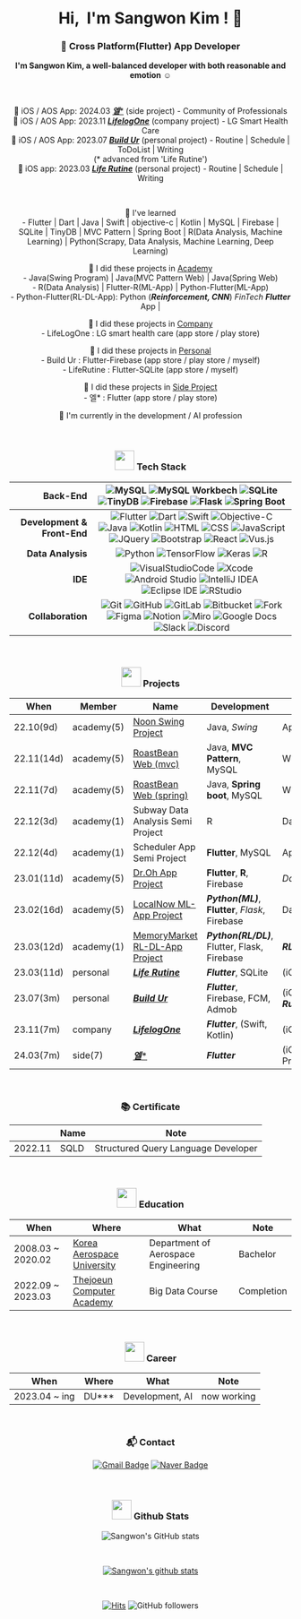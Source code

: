      
<div align="center">
  
<h1 align="center">Hi, &nbsp;I'm Sangwon Kim ! 👋 </h1>

### 🌱 Cross Platform(Flutter) App Developer

  **I'm Sangwon Kim, a well-balanced developer with both reasonable and emotion** :relaxed:
  <!-- **이성과 감성을 겸비한 균형있는 개발자, 김상원입니다** :relaxed:   -->
     
<br>

  📙 iOS / AOS App: 2024.03 [***엘****]() (side project) - Community of Professionals     
  📙 iOS / AOS App: 2023.11 [***LifelogOne***]() (company project) - LG Smart Health Care     
  📙 iOS / AOS App: 2023.07 [***Build Ur***](https://chambray-galaxy-020.notion.site/Build-Ur-a72ad722ef0b4ae29f70de89227752e1) (personal project) - Routine | Schedule | ToDoList | Writing
  <br>(* advanced from 'Life Rutine')
<br>
  📙 iOS app: 2023.03 [***Life Rutine***](https://valuable-sandal-512.notion.site/Life-Rutine-21f94eea8e824962a4ae26d2769146ec) (personal project) - Routine | Schedule | Writing
     
<br>
      
  📕 I've learned <br>- Flutter | Dart | Java | Swift | objective-c | Kotlin | MySQL | Firebase | SQLite | TinyDB | MVC Pattern | Spring Boot | R(Data Analysis, Machine Learning) | Python(Scrapy, Data Analysis, Machine Learning, Deep Learning)    
  <!-- 등 을 익혔습니다.   -->
      
  📗 I did these projects in [Academy]() <br>- Java(Swing Program) | Java(MVC Pattern Web) | Java(Spring Web)
  <br>- R(Data Analysis) | Flutter-R(ML-App) | Python-Flutter(ML-App)
  <br>- Python-Flutter(RL-DL-App): Python (***Reinforcement, CNN***) *FinTech* ***Flutter*** App |    
  <!-- 프로젝트들을 진행하였습니다.  -->

  📗 I did these projects in [Company]() <br>- LifeLogOne : LG smart health care (app store / play store)
  
  📙 I did these projects in [Personal]()
  <br>- Build Ur : Flutter-Firebase (app store / play store / myself)
  <br>- LifeRutine : Flutter-SQLite (app store / myself)
  <!-- 프로젝트를 진행하였습니다.   -->

  📙 I did these projects in [Side Project]()
  <br>- 엘* : Flutter (app store / play store)
  <!-- 프로젝트를 진행하였습니다.   -->
     
  📘 I'm currently in the development / AI profession
  <!-- 📘 현재 개발/AI 직군에서 활동하고 있습니다 :smiling_face_with_three_hearts: -->

<br>

### <img src="https://media.giphy.com/media/WFZvB7VIXBgiz3oDXE/giphy.gif" width="35"> Tech Stack
 
  |<b>Back-End</b>|![MySQL](https://img.shields.io/badge/mySQL-4479A1.svg?&style=flat-square&logo=mySQL&logoColor=white)  ![MySQL Workbech](https://img.shields.io/badge/MySQL%20Workbench-4479A1.svg?&style=flat-square&logo=mySQL%20Workbench&logoColor=white)  ![SQLite](https://img.shields.io/badge/SQLite-003B57.svg?&style=flat-square&logo=SQLite&logoColor=white)  ![TinyDB](https://img.shields.io/badge/TinyDB-276DC3.svg?&style=flat-square&logo=TinyDB&logoColor=white)  ![Firebase](https://img.shields.io/badge/Firebase-FFCA28.svg?&style=flat-square&logo=Firebase&logoColor=white)  ![Flask](https://img.shields.io/badge/Flask-000000.svg?&style=flat-square&logo=Flask&logoColor=white)  ![Spring Boot](https://img.shields.io/badge/Spring%20Boot-6DB33F.svg?&style=flat-square&logo=Spring%20Boot&logoColor=white)|
  |------:|:------:|
  |<b>Development & Front-End</b>|  ![Flutter](https://img.shields.io/badge/Flutter-02569B.svg?&style=flat-square&logo=Flutter&logoColor=white)  ![Dart](https://img.shields.io/badge/Dart-0175C2.svg?&style=flat-square&logo=Dart&logoColor=white)  ![Swift](https://img.shields.io/badge/Swift-F05138.svg?&style=flat-square&logo=Swift&logoColor=white)  ![Objective-C](https://img.shields.io/badge/Objective%82C-57BCAD.svg?&style=flat-square&logo=Objective%82C&logoColor=white)  ![Java](https://img.shields.io/badge/Java-007396.svg?&style=flat-square&logo=Java&logoColor=white)   ![Kotlin](https://img.shields.io/badge/Kotlin-7F52FF.svg?&style=flat-square&logo=Kotlin&logoColor=white)    ![HTML](https://img.shields.io/badge/HTML5-E34F26.svg?&style=flat-square&logo=HTML5&logoColor=white)  ![CSS](https://img.shields.io/badge/CSS-1572B6.svg?&style=flat-square&logo=CSS3&logoColor=white)  ![JavaScript](https://img.shields.io/badge/JavaScript-F7DF1E.svg?&style=flat-square&logo=JavaScript&logoColor=white)  ![JQuery](https://img.shields.io/badge/JQuery-0769AD.svg?&style=flat-square&logo=JQuery&logoColor=white)  ![Bootstrap](https://img.shields.io/badge/Bootstrap-7952B3.svg?&style=flat-square&logo=Bootstrap&logoColor=white) ![React](https://img.shields.io/badge/React-61DAFB.svg?&style=flat-square&logo=React&logoColor=white) ![Vus.js](https://img.shields.io/badge/Vue.js-4FC08D.svg?&style=flat-square&logo=Vue.js&logoColor=white)|
  |<b>Data Analysis</b>|  ![Python](https://img.shields.io/badge/Python-3776AB.svg?&style=flat-square&logo=Python&logoColor=white)  ![TensorFlow](https://img.shields.io/badge/TensorFlow-FF6F00.svg?&style=flat-square&logo=TensorFlow&logoColor=white)  ![Keras](https://img.shields.io/badge/Keras-D00000.svg?&style=flat-square&logo=Keras&logoColor=white)  ![R](https://img.shields.io/badge/R-276DC3.svg?&style=flat-square&logo=R&logoColor=white)|  
  |<b>IDE</b>|  ![VisualStudioCode](https://img.shields.io/badge/Visual%20Studio%20Code-007ACC.svg?&style=flat-square&logo=VisualStudioCode&logoColor=white)  ![Xcode](https://img.shields.io/badge/Xcode-147EFB.svg?&style=flat-square&logo=Xcode&logoColor=white)  ![Android Studio](https://img.shields.io/badge/Android%20Studio-3DDC84.svg?&style=flat-square&logo=Xcode&logoColor=white)  ![IntelliJ IDEA](https://img.shields.io/badge/IntelliJ%20IDE-000000.svg?&style=flat-square&logo=IntelliJIDEA&logoColor=white)  ![Eclipse IDE](https://img.shields.io/badge/Eclipse%20IDE-2C2255.svg?&style=flat-square&logo=Eclipse%20IDE&logoColor=white)  ![RStudio](https://img.shields.io/badge/RStudio-75AADB.svg?&style=flat-square&logo=RStudio&logoColor=white)|
  |<b>Collaboration</b>|  ![Git](https://img.shields.io/badge/Git-F05032.svg?&style=flat-square&logo=Git&logoColor=white)  ![GitHub](https://img.shields.io/badge/GitHub-181717.svg?&style=flat-square&logo=GitHub&logoColor=white)  ![GitLab](https://img.shields.io/badge/GitLab-FC6D26.svg?&style=flat-square&logo=GitLab&logoColor=white)  ![Bitbucket](https://img.shields.io/badge/Bitbucket-0052CC.svg?&style=flat-square&logo=Bitbucket&logoColor=white)  ![Fork](https://img.shields.io/badge/Fork-75AADB.svg?&style=flat-square&logo=Fork&logoColor=white)  ![Figma](https://img.shields.io/badge/Figma-F24E1E.svg?&style=flat-square&logo=Figma&logoColor=white)  ![Notion](https://img.shields.io/badge/Notion-000000.svg?&style=flat-square&logo=Notion&logoColor=white)  ![Miro](https://img.shields.io/badge/Miro-050038.svg?&style=flat-square&logo=Miro&logoColor=white)  ![Google Docs](https://img.shields.io/badge/Google%20Docs-34A853.svg?&style=flat-square&logo=Google%20Docs&logoColor=white)  ![Slack](https://img.shields.io/badge/Slack-4A154B.svg?&style=flat-square&logo=Slack&logoColor=white)  ![Discord](https://img.shields.io/badge/Discord-5865F2.svg?&style=flat-square&logo=Discord&logoColor=white)|

<br>
  
### <img src="https://media.giphy.com/media/IauL6LvGNlT3ffhcqq/giphy.gif" width="35"> Projects

  |       When       | Member | Name | Development |    Output    |
  |-----|-----|-----|-----|-----|  
  |22.10(9d)|academy(5)|[Noon Swing Project](https://github.com/sangwonKim7/Swing-Project__App-Kiosk-Cms__Noon.git)|Java, *Swing*|App / Kiosk / Cms|
  |22.11(14d)|academy(5)|[RoastBean Web (mvc)](https://github.com/sangwonKim7/MVC-Project__Web__Roast-Bean.git)|Java, **MVC Pattern**, MySQL|WEB|
  |22.11(7d)|academy(5)|[RoastBean Web (spring)](https://github.com/sangwonKim7/Spring-Project__Web__Roast-Bean.git)|Java, **Spring boot**, MySQL|WEB|
  |22.12(3d)|academy(1)|Subway Data Analysis Semi Project|R|Data Analysis|
  |22.12(4d)|academy(1)|Scheduler App Semi Project|**Flutter**, MySQL|App|
  |23.01(11d)|academy(5)|[Dr.Oh App Project](https://github.com/sangwonKim7/Flutter-R-Project__App-ML__Dr_Oh.git)|**Flutter**, **R**, Firebase|*Data Analysis*, ML, App|
  |23.02(16d)|academy(5)|[LocalNow ML-App Project](https://github.com/sangwonKim7/Python-Flutter_ML-App_LocalNow.git)|***Python(ML)***, **Flutter**, *Flask*, Firebase|Data Analysis, **ML**, App|
  |23.03(12d)|academy(1)|[MemoryMarket RL-DL-App Project](https://github.com/sangwonKim7)|***Python(RL/DL)***, Flutter, Flask, Firebase|***RL, DL***, Fintech, App|
  |23.03(11d)|personal|[***Life Rutine***](https://valuable-sandal-512.notion.site/Life-Rutine-21f94eea8e824962a4ae26d2769146ec)|***Flutter***, SQLite|(iOS), ***Rutine***/Schedule/Writing|
  |23.07(3m)|personal|[***Build Ur***](https://chambray-galaxy-020.notion.site/Build-Ur-a72ad722ef0b4ae29f70de89227752e1)|***Flutter***, Firebase, FCM, Admob|(iOS, AOS), ***Rutine***/Schedule/ToDoList/Writing|
  |23.11(7m)|company|[***LifelogOne***]()|***Flutter***, (Swift, Kotlin)|(iOS, AOS) LG Smart Health Care|
  |24.03(7m)|side(7)|[***엘****]()|***Flutter***|(iOS, AOS) Community of Professionals

<br>

### 📚 Certificate
  
  ||Name|Note|
  |-|-|-|
  |2022.11|SQLD|Structured Query Language Developer|
  
<br>
  
### <img src="https://media.giphy.com/media/cIbeGOBApvS2pB4zj5/giphy.gif" width="35"> Education
   
|When|Where|What|Note|
|------|------|------|------|
|2008.03 ~ 2020.02|[Korea Aerospace University](http://kau.ac.kr/web/index.do)|Department of Aerospace Engineering|Bachelor|
|2022.09 ~ 2023.03|[Thejoeun Computer Academy](https://gr.tjoeun.co.kr)|Big Data Course|Completion|
  
<br>
  
### <img src="https://media.giphy.com/media/QXPqYpSyBIMjBTtBbl/giphy.gif" width="35"> Career
   
|When|Where|What|Note|
|------|------|------|------|
|2023.04 ~ ing|DU***|Development, AI|now working|     

<br>

### 📬 Contact

[![Gmail Badge](https://img.shields.io/badge/Gmail-d14836?style=flat-square&logo=Gmail&logoColor=white&link=mailto:swkim7275@gmail.com)](mailto:swkim7275@gmail.com)
[![Naver Badge](https://img.shields.io/badge/Naver-d03C75A?style=flat-square&logo=Naver&logoColor=white&link=mailto:swkim7275@naver.com)](mailto:swkim7275@naver.com)
  
<br>
  
### <img src="https://media.giphy.com/media/KzccVmHEzmNLbc3Tv2/giphy.gif" width="35"> Github Stats
  
![Sangwon's GitHub stats](https://github-readme-stats.vercel.app/api/top-langs?username=sangwonKim7&show_icons=true&theme=tokyonight&layout=compact)

<br>

[![Sangwon's github stats](https://github-readme-stats.vercel.app/api?username=sangwonKim7&show_icons=true&theme=tokyonight)](https://github.com/sangwonKim7/)
  
<br>  
  
[![Hits](https://hits.seeyoufarm.com/api/count/incr/badge.svg?url=https%3A%2F%2Fgithub.com%2FsangwonKim7&count_bg=%2379C83D&title_bg=%23555555&icon=&icon_color=%23E7E7E7&title=hits&edge_flat=false)](https://hits.seeyoufarm.com)
![GitHub followers](https://img.shields.io/github/followers/sangwonKim7?style=social)

</div>


<!--
**sangwonKim7/sangwonKim7** is a ✨ _special_ ✨ repository because its `README.md` (this file) appears on your GitHub profile.

Here are some ideas to get you started:

- 🔭 I’m currently working on ...
- 🌱 I’m currently learning ...
- 👯 I’m looking to collaborate on ...
- 🤔 I’m looking for help with ...
- 💬 Ask me about ...
- 📫 How to reach me: ...
- 😄 Pronouns: ...
- ⚡ Fun fact: ...
-->
